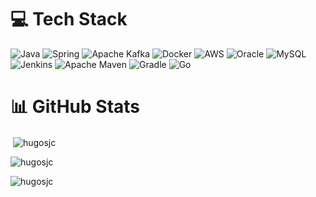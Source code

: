 # 💻 Tech Stack

![Java](https://img.shields.io/badge/java-%23ED8B00.svg?style=for-the-badge&logo=java&logoColor=white)
![Spring](https://img.shields.io/badge/spring-%236DB33F.svg?style=for-the-badge&logo=spring&logoColor=white) 
![Apache Kafka](https://img.shields.io/badge/Apache%20Kafka-000?style=for-the-badge&logo=apachekafka)
![Docker](https://img.shields.io/badge/docker-%230db7ed.svg?style=for-the-badge&logo=docker&logoColor=white)
![AWS](https://img.shields.io/badge/AWS-%23FF9900.svg?style=for-the-badge&logo=amazon-aws&logoColor=white)
![Oracle](https://img.shields.io/badge/Oracle-F80000?style=for-the-badge&logo=oracle&logoColor=white) 
![MySQL](https://img.shields.io/badge/mysql-%2300f.svg?style=for-the-badge&logo=mysql&logoColor=white) 
![Jenkins](https://img.shields.io/badge/jenkins-%232C5263.svg?style=for-the-badge&logo=jenkins&logoColor=white) 
![Apache Maven](https://img.shields.io/badge/Apache%20Maven-C71A36?style=for-the-badge&logo=Apache%20Maven&logoColor=white) 
![Gradle](https://img.shields.io/badge/Gradle-02303A.svg?style=for-the-badge&logo=Gradle&logoColor=white)
![Go](https://img.shields.io/badge/Go-00ADD8?style=for-the-badge&logo=go&logoColor=white)

# 📊 GitHub Stats

<p>&nbsp;<img align="center" src="https://github-readme-stats.vercel.app/api?username=hugosjc&show_icons=true&locale=en" alt="hugosjc" /></p>
<p><img align="center" src="https://github-readme-streak-stats.herokuapp.com/?user=hugosjc&" alt="hugosjc" /></p>
<p><img align="left" src="https://github-readme-stats.vercel.app/api/top-langs?username=hugosjc&show_icons=true&locale=en&layout=compact" alt="hugosjc" /></p>
